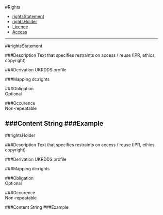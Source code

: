 
#Rights

* [rightsStatement](#rightsstatement)
* [rightsHolder](#rightsholder)
* [Licence](https://github.com/JiscRDSS/rdss-canonical-data-model/blob/master/properties/Rights/licence.md)
* [Access](https://github.com/JiscRDSS/rdss-canonical-data-model/blob/master/properties/Rights/access.md)
-----------------------------------------


##rightsStatement  

###Description
Text that specifies restraints on access / reuse (IPR, ethics, copyright)

###Derivation
UKRDDS profile

###Mapping
dc:rights

###Obligation	
Optional 

###Occurence	
Non-repeatable

###Content 
String
###Example
-------------------------------------------

##rightsHolder 

###Description
Text that specifies restraints on access / reuse (IPR, ethics, copyright)

###Derivation
UKRDDS profile

###Mapping
dc:rights

###Obligation	
Optional 

###Occurence	
Non-repeatable

###Content 
String
###Example
